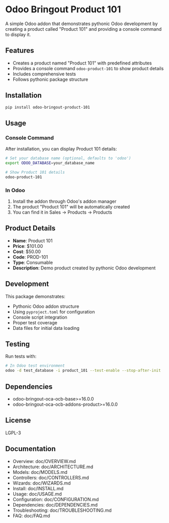 # Odoo Bringout Product 101

A simple Odoo addon that demonstrates pythonic Odoo development by creating a product called "Product 101" and providing a console command to display it.

## Features

- Creates a product named "Product 101" with predefined attributes
- Provides a console command `odoo-product-101` to show product details
- Includes comprehensive tests
- Follows pythonic package structure

## Installation

```bash
pip install odoo-bringout-product-101
```

## Usage

### Console Command

After installation, you can display Product 101 details:

```bash
# Set your database name (optional, defaults to 'odoo')
export ODOO_DATABASE=your_database_name

# Show Product 101 details
odoo-product-101
```

### In Odoo

1. Install the addon through Odoo's addon manager
2. The product "Product 101" will be automatically created
3. You can find it in Sales → Products → Products

## Product Details

- **Name**: Product 101  
- **Price**: $101.00
- **Cost**: $50.00
- **Code**: PROD-101
- **Type**: Consumable
- **Description**: Demo product created by pythonic Odoo development

## Development

This package demonstrates:

- Pythonic Odoo addon structure
- Using `pyproject.toml` for configuration
- Console script integration
- Proper test coverage
- Data files for initial data loading

## Testing

Run tests with:

```bash
# In Odoo test environment
odoo -d test_database -i product_101 --test-enable --stop-after-init
```

## Dependencies

- odoo-bringout-oca-ocb-base>=16.0.0
- odoo-bringout-oca-ocb-addons-product>=16.0.0

## License

LGPL-3

## Documentation

- Overview: doc/OVERVIEW.md
- Architecture: doc/ARCHITECTURE.md
- Models: doc/MODELS.md
- Controllers: doc/CONTROLLERS.md
- Wizards: doc/WIZARDS.md
- Install: doc/INSTALL.md
- Usage: doc/USAGE.md
- Configuration: doc/CONFIGURATION.md
- Dependencies: doc/DEPENDENCIES.md
- Troubleshooting: doc/TROUBLESHOOTING.md
- FAQ: doc/FAQ.md

